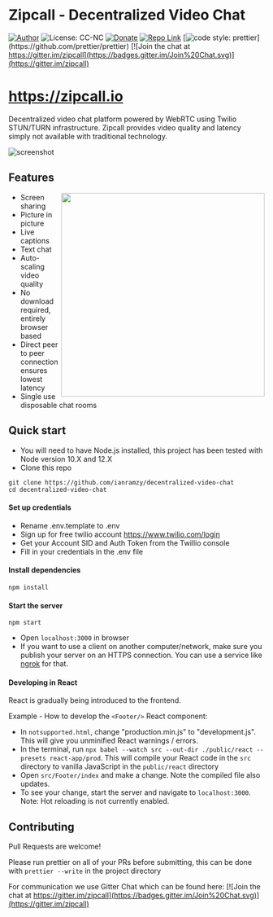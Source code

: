 # Zipcall - Decentralized Video Chat

[![Author](https://img.shields.io/badge/Author-ianramzy-brightgreen.svg)](https://ianramzy.com)
![License: CC-NC](https://img.shields.io/badge/License-CCNC-blue.svg)
[![Donate](https://img.shields.io/badge/Donate-PayPal-brightgreen.svg)](https://paypal.me/ianramzy)
[![Repo Link](https://img.shields.io/badge/Repo-Link-black.svg)](https://github.com/ianramzy/decentralized-video-chat)
[![code style: prettier](https://img.shields.io/badge/code_style-prettier-ff69b4.svg?)](https://github.com/prettier/prettier)
[![Join the chat at https://gitter.im/zipcall](https://badges.gitter.im/Join%20Chat.svg)](https://gitter.im/zipcall)

# https://zipcall.io

Decentralized video chat platform powered by WebRTC using Twilio STUN/TURN infrastructure.
Zipcall provides video quality and latency simply not available with traditional
technology.

![screenshot](public/images/readmecall.png "Video Calling")

## Features

<img align="right" width="400" height="auto" src="public/images/preview.gif">

- Screen sharing
- Picture in picture
- Live captions
- Text chat
- Auto-scaling video quality
- No download required, entirely browser based
- Direct peer to peer connection ensures lowest latency
- Single use disposable chat rooms

## Quick start

- You will need to have Node.js installed, this project has been tested with Node version 10.X and 12.X
- Clone this repo

```
git clone https://github.com/ianramzy/decentralized-video-chat
cd decentralized-video-chat
```

#### Set up credentials

- Rename .env.template to .env
- Sign up for free twilio account https://www.twilio.com/login
- Get your Account SID and Auth Token from the Twillio console
- Fill in your credentials in the .env file

#### Install dependencies

```
npm install
```

#### Start the server

```
npm start
```

- Open `localhost:3000` in browser
- If you want to use a client on another computer/network, make sure you publish your server on an HTTPS connection.
  You can use a service like [ngrok](https://ngrok.com/) for that.

#### Developing in React

React is gradually being introduced to the frontend.

Example - How to develop the `<Footer/>` React component:

- In `notsupported.html`, change "production.min.js" to "development.js". This will give you unminified React warnings / errors.
- In the terminal, run `npx babel --watch src --out-dir ./public/react --presets react-app/prod`. This will compile your React code in the `src` directory to vanilla JavaScript in the `public/react` directory
- Open `src/Footer/index` and make a change. Note the compiled file also updates.
- To see your change, start the server and navigate to `localhost:3000`. Note: Hot reloading is not currently enabled.

## Contributing

Pull Requests are welcome!

Please run prettier on all of your PRs before submitting, this can be done with `prettier --write` in the project directory

For communication we use Gitter Chat which can be found here: [![Join the chat at https://gitter.im/zipcall](https://badges.gitter.im/Join%20Chat.svg)](https://gitter.im/zipcall)
